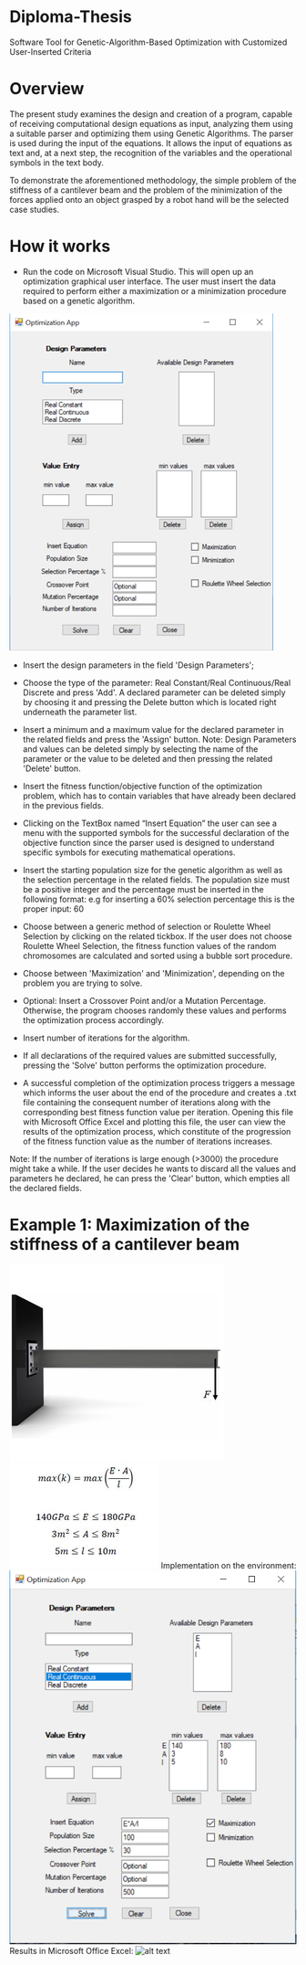# Diploma-Thesis
Software Tool for Genetic-Algorithm-Based Optimization with Customized User-Inserted Criteria

# Overview
The present study examines the design and creation of a program, capable of receiving computational design equations as input, analyzing them using a suitable parser and optimizing them using Genetic Algorithms. The parser is used during the input of the equations. It allows the input of equations as text and, at a next step, the recognition of the variables and the operational symbols in the text body.

To demonstrate the aforementioned methodology, the simple problem of the stiffness of a cantilever beam and the problem of the minimization of the forces applied onto an object grasped by a robot hand will be the selected case studies.

# How it works

- Run the code on Microsoft Visual Studio. This will open up an optimization graphical user interface. The user must insert the data required to perform either a maximization or a minimization procedure based on a genetic algorithm.

![alt text](https://raw.githubusercontent.com/angmavrogiannis/Diploma-Thesis/master/optimization_app.png)

- Insert the design parameters in the field 'Design Parameters';
- Choose the type of the parameter: Real Constant/Real Continuous/Real Discrete and press 'Add'. A declared parameter can be deleted simply by choosing it and pressing the Delete button which is located right underneath the parameter list.
- Insert a minimum and a maximum value for the declared parameter in the related fields and press the 'Assign' button.
Note: Design Parameters and values can be deleted simply by selecting the name of the parameter or the value to be deleted and then pressing the related 'Delete' button.

- Insert the fitness function/objective function of the optimization problem, which has to contain variables that have already been declared in the previous fields. 
- Clicking on the TextBox named “Insert Equation” the user can see a menu with the supported symbols for the successful declaration of the objective function since the parser used is designed to understand specific symbols for executing mathematical operations.  
- Insert the starting population size for the genetic algorithm as well as the selection percentage in the related fields. The population size must be a positive integer and the percentage must be inserted in the following format: e.g for inserting a 60% selection percentage this is the proper input: 60 
- Choose between a generic method of selection or Roulette Wheel Selection by clicking on the related tickbox. If the user does not choose Roulette Wheel Selection, the fitness function values of the random chromosomes are calculated and sorted using a bubble sort procedure. 
- Choose between 'Maximization' and 'Minimization', depending on the problem you are trying to solve. 
- Optional: Insert a Crossover Point and/or a Mutation Percentage. Otherwise, the program chooses randomly these values and performs the optimization process accordingly.

- Insert number of iterations for the algorithm.
- If all declarations of the required values are submitted successfully, pressing the 'Solve' button performs the optimization procedure. 
-  A successful completion of the optimization process triggers a message which informs the user about the end of the procedure and creates a .txt file containing the consequent number of iterations along with the corresponding best fitness function value per iteration. Opening this file with Microsoft Office Excel and plotting this file, the user can view the results of the optimization process, which constitute of the progression of the fitness function value as the number of iterations increases.

Note: If the number of iterations is large enough (>3000) the procedure might take a while. If the user decides he wants to discard all the values and parameters he declared, he can press the 'Clear' button, which empties all the declared fields.

# Example 1: Maximization of the stiffness of a cantilever beam
![alt text](https://raw.githubusercontent.com/angmavrogiannis/Diploma-Thesis/master/rod.JPG)
![alt text](https://raw.githubusercontent.com/angmavrogiannis/Diploma-Thesis/master/beam_math.JPG)
Implementation on the environment:
![alt text](https://raw.githubusercontent.com/angmavrogiannis/Diploma-Thesis/master/figure28.PNG)
Results in Microsoft Office Excel:
![alt text](https://raw.githubusercontent.com/angmavrogiannis/Diploma-Thesis/master/'graph1.png')
